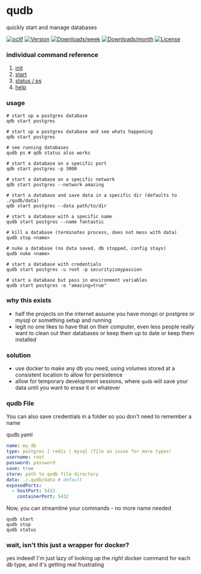qudb
====

quickly start and manage databases

[![oclif](https://img.shields.io/badge/cli-oclif-brightgreen.svg)](https://oclif.io)
[![Version](https://img.shields.io/npm/v/qudb.svg)](https://npmjs.org/package/qudb)
[![Downloads/week](https://img.shields.io/npm/dw/qudb.svg)](https://npmjs.org/package/qudb)
[![Downloads/month](https://img.shields.io/npm/dm/qudb.svg)](https://npmjs.org/package/qudb)
[![License](https://img.shields.io/npm/l/qudb.svg)](https://github.com/trulyronak/qudb/blob/master/package.json)

### individual command reference

1. [init](docs/init.md)
2. [start](docs/start.md)
3. [status / ps](docs/ps.md)
4. [help](docs/help.md)

### usage

```
# start up a postgres database
qdb start postgres

# start up a postgres database and see whats happening
qdb start postgres

# see running databases
qudb ps # qdb status also works

# start a database on a specific port
qdb start postgres -p 3000

# start a database on a specific network
qdb start postgres --network amazing

# start a database and save data in a specific dir (defaults to ./qudb/data)
qdb start postgres --data path/to/dir

# start a database with a specific name
qudb start postgres --name fantastic

# kill a database (terminates process, does not mess with data)
qudb stop <name>

# nuke a database (no data saved, db stopped, config stays)
qudb nuke <name>

# start a database with credentials
qudb start postgres -u root -p securityismypassion

# start a database but pass in environment variables
qudb start postgres -e "amazing=true"

```

### why this exists

- half the projects on the internet assume you have mongo or postgres or mysql or something setup and running
- legit no one likes to have that on their computer, even less people really want to clean out their databases or keep them up to date or keep them installed


### solution

- use docker to make any db you need, using volumes stored at a consistent location to allow for persistence
- allow for temporary development sessions, where `qudb` will save your data until you want to erase it or whatever


### qudb File

You can also save credentials in a folder so you don't need to remember a name

qudb.yaml

```yaml
name: my_db
type: postgres | redis | mysql (file an issue for more types!
username: root
password: password
save: true
store: path to qudb file directory
data: ./.qudb/data # default
exposedPorts:
  - hostPort: 5432
    containerPort: 5432
```

Now, you can streamline your commands - no more name needed

```
qudb start
qudb stop
qudb status
```


### wait, isn't this just a wrapper for docker?

yes indeed! I'm just lazy of looking up the *right* docker command for each db type, and it's getting real frustrating
